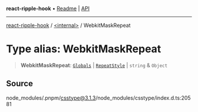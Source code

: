 **react-ripple-hook** • [Readme](../../README.md) \| [API](../../globals.md)

---

[react-ripple-hook](../../README.md) / [\<internal\>](../README.md) / WebkitMaskRepeat

# Type alias: WebkitMaskRepeat

> **WebkitMaskRepeat**: [`Globals`](Globals.md) \| [`RepeatStyle`](RepeatStyle.md) \| `string` & `Object`

## Source

node_modules/.pnpm/csstype@3.1.3/node_modules/csstype/index.d.ts:20581
